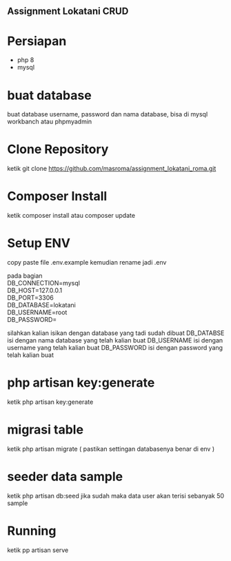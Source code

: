 
## Assignment Lokatani CRUD

# Persiapan
- php 8
- mysql

# buat database
buat database username, password dan nama database, bisa di mysql workbanch atau phpmyadmin

# Clone Repository
ketik git clone https://github.com/masroma/assignment_lokatani_roma.git

# Composer Install
ketik composer install atau composer update

# Setup ENV
copy paste file .env.example kemudian rename jadi .env

pada bagian <br/>
DB_CONNECTION=mysql <br/>
DB_HOST=127.0.0.1 <br/>
DB_PORT=3306 <br/>
DB_DATABASE=lokatani <br/>
DB_USERNAME=root <br/>
DB_PASSWORD= <br/>

silahkan kalian isikan dengan database yang tadi sudah dibuat
DB_DATABSE isi dengan nama database yang telah kalian buat
DB_USERNAME isi dengan username yang telah kalian buat
DB_PASSWORD isi dengan password yang telah kalian buat

# php artisan key:generate
ketik php artisan key:generate 

# migrasi table
ketik php artisan migrate ( pastikan settingan databasenya benar di env )

# seeder data sample
ketik php artisan db:seed
jika sudah maka data user akan terisi sebanyak 50 sample

# Running
ketik pp artisan serve



